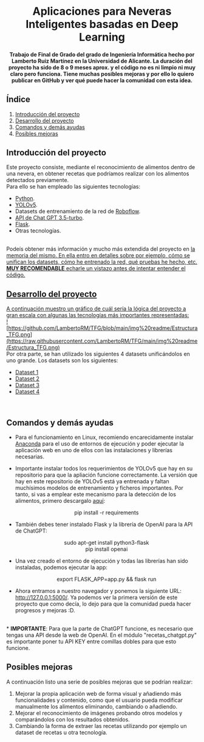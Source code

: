 <!-- Made by Lamberto Ruiz Martínez
 GitHub: https://github.com/LambertoRM/ -->

<h1 align="center">
  <br>
  Aplicaciones para Neveras Inteligentes basadas en Deep Learning
  <br>
</h1>


<h4 align="center">
  Trabajo de Final de Grado del grado de Ingeniería Informática hecho por Lamberto Ruiz Martínez en la Universidad de Alicante. La duración del proyecto ha sido de 8 o 9 meses aprox. y el código no es ni limpio ni muy claro pero funciona. Tiene muchas posibles mejoras y por ello lo quiero publicar en GitHub y ver qué puede hacer la comunidad con esta idea.
</h4>

## Índice
1. [Introducción del proyecto](#Introducción-del-proyecto)
2. [Desarrollo del proyecto](#Desarrollo-del-proyecto)
3. [Comandos y demás ayudas](#Comandos-y-demás-ayudas)
4. [Posibles mejoras](#Posibles-mejoras)

## Introducción del proyecto
Este proyecto consiste, mediante el reconocimiento de alimentos dentro de una nevera, en obtener recetas que podríamos realizar con los alimentos detectados previamente.<br>
Para ello se han empleado las siguientes tecnologías:
* <a href="https://www.python.org/">Python</a>.
* <a href="https://github.com/ultralytics/yolov5">YOLOv5</a>.
* Datasets de entrenamiento de la red de <a href="https://roboflow.com/">Roboflow</a>.
* <a href="https://openai.com/">API de Chat GPT 3.5-turbo</a>.
* <a href="https://flask.palletsprojects.com/en/2.3.x/">Flask</a>.
* Otras tecnologías.
<br><br>

Podeís obtener más información y mucho más extendida del proyecto en <a href="https://github.com/LambertoRM/TFG/blob/main/TFG_Lamberto.pdf">la memoria del mismo. En ella entro en detalles sobre por ejemplo, cómo se unifican los datasets, cómo he entrenado la red, qué pruebas he hecho, etc. <b>MUY RECOMENDABLE</b> echarle un vistazo antes de intentar entender el código.

## Desarrollo del proyecto
A continuación muestro un gráfico de cuál sería la lógica del proyecto a gran escala con algunas las tecnologías más importantes representadas:
<br>
![https://github.com/LambertoRM/TFG/blob/main/img%20readme/Estructura_TFG.png](https://raw.githubusercontent.com/LambertoRM/TFG/main/img%20readme/Estructura_TFG.png)
<br>
Por otra parte, se han utilizado los siguientes 4 datasets unificándolos en uno grande. Los datasets son los siguientes:
* <a href="https://universe.roboflow.com/aicook/aicook-self-annotated/dataset/4">Dataset 1</a>
* <a href="https://universe.roboflow.com/masterchef/smarterchef/dataset/5">Dataset 2</a>
* <a href="https://universe.roboflow.com/tk-matima-unqyz/food-in-fridge-2slx4/dataset/1">Dataset 3</a>
* <a href="https://universe.roboflow.com/unai-aguinaco/gh-xmjfz/dataset/1">Dataset 4</a>
<br>


## Comandos y demás ayudas
* Para el funcionamiento en Linux, recomiendo encarecidamente instalar <a href="https://www.anaconda.com/download#downloads">Anaconda</a> para el uso de entornos de ejecución y poder ejecutar la aplicación web en uno de ellos con las instalaciones y librerías necesarias. 

* Importante instalar todos los requerimientos de YOLOv5 que hay en su repositorio para que la apliación funcione correctamente. La versión que hay en este repositorio de YOLOv5 está ya entrenada y faltan muchísimos modelos de entrenamiento y ficheros importantes. Por tanto, si vas a emplear este mecanismo para la detección de los alimentos, primero descargalo <a href="https://github.com/ultralytics/yolov5">aquí</a>:
  <p align="center">pip install -r requirements</p>
  
* También debes tener instalado Flask y la librería de OpenAI para la API de ChatGPT:
  <p align="center">
  sudo apt-get install python3-flask
  <br>
  pip install openai</p>
  
* Una vez creado el entorno de ejecución y todas las librerías han sido instaladas, podemos ejecutar la app:
  <p align="center">
  export FLASK_APP=app.py && flask run</p>
  
* Ahora entramos a nuestro navegador y ponemos la siguiente URL: http://127.0.0.1:5000/. Ya podemos ver la primera versión de este proyecto que como decía, lo dejo para que la comunidad pueda hacer progresos y mejoras :D.
<br>
* <b>IMPORTANTE</b>: Para que la parte de ChatGPT funcione, es necesario que tengas una API desde la web de OpenAI. En el módulo "recetas_chatgpt.py" es importante poner tu API KEY entre comillas dobles para que esto funcione.

## Posibles mejoras
A continuación listo una serie de posibles mejoras que se podrían realizar:
<ol>
<li>Mejorar la propia aplicación web de forma visual y añadiendo más funcionalidades y
contenido, como que el usuario pueda modificar manualmente los alimentos eliminando,
cambiando o añadiendo.</li>
<li>Mejorar el reconocimiento de imágenes probando otros modelos y comparándolos con
los resultados obtenidos.</li>
<li>Cambiando la forma de extraer las recetas utilizando por ejemplo un dataset de recetas
u otra tecnología.</li></ol>
